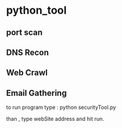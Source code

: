 # python_tool
## port scan 
## DNS Recon
## Web Crawl
## Email Gathering 


   to run program type : 
   python securityTool.py
   
   than , type webSite address and hit run. 
   
